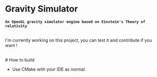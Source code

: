 # Gravity Simulator

**`An OpenGL gravity simulator engine based on Einstein's Theory of relativity`**
<br />
<br />

I'm currently working on this project, you can test it and contribute if you want !

<br />
# How to build

- Use CMake with your IDE as normal.
